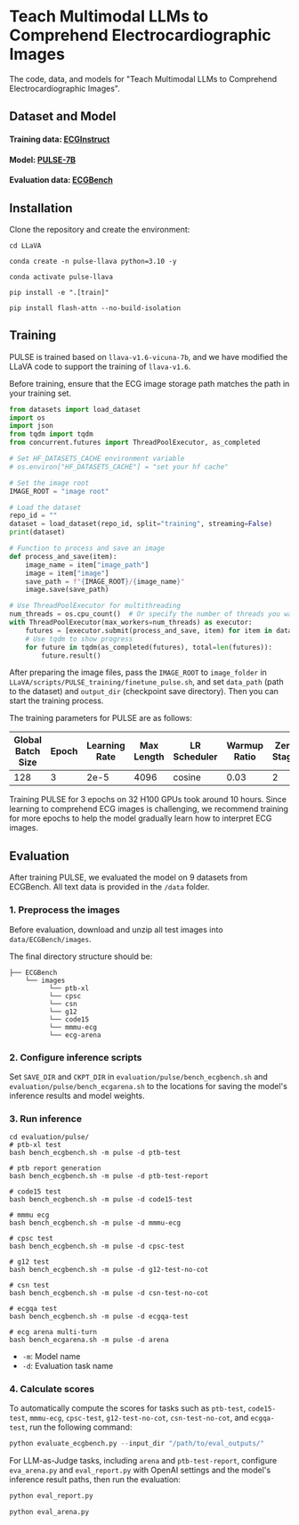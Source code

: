 # Teach Multimodal LLMs to Comprehend Electrocardiographic Images
The code, data, and models for "Teach Multimodal LLMs to Comprehend Electrocardiographic Images".

## Dataset and Model
#### Training data: [ECGInstruct](https://figshare.com/s/c95aea10d8364fd9170c)
#### Model: [PULSE-7B](https://figshare.com/s/881c755905d9587ce1ce)
#### Evaluation data: [ECGBench](https://figshare.com/s/54aa9d8e638843518306) 

## Installation

Clone the repository and create the environment:

```shell
cd LLaVA

conda create -n pulse-llava python=3.10 -y

conda activate pulse-llava

pip install -e ".[train]"

pip install flash-attn --no-build-isolation
```

## Training

PULSE is trained based on `llava-v1.6-vicuna-7b`, and we have modified the LLaVA code to support the training of `llava-v1.6`.

Before training, ensure that the ECG image storage path matches the path in your training set.

```python
from datasets import load_dataset
import os
import json
from tqdm import tqdm
from concurrent.futures import ThreadPoolExecutor, as_completed

# Set HF_DATASETS_CACHE environment variable
# os.environ["HF_DATASETS_CACHE"] = "set your hf cache"

# Set the image root
IMAGE_ROOT = "image root"

# Load the dataset
repo_id = ""
dataset = load_dataset(repo_id, split="training", streaming=False)
print(dataset)

# Function to process and save an image
def process_and_save(item):
    image_name = item["image_path"]
    image = item["image"]
    save_path = f"{IMAGE_ROOT}/{image_name}"
    image.save(save_path)

# Use ThreadPoolExecutor for multithreading
num_threads = os.cpu_count()  # Or specify the number of threads you want to use
with ThreadPoolExecutor(max_workers=num_threads) as executor:
    futures = [executor.submit(process_and_save, item) for item in dataset]
    # Use tqdm to show progress
    for future in tqdm(as_completed(futures), total=len(futures)):
        future.result()
```

After preparing the image files, pass the `IMAGE_ROOT` to `image_folder` in `LLaVA/scripts/PULSE_training/finetune_pulse.sh`, and set `data_path` (path to the dataset) and `output_dir` (checkpoint save directory). Then you can start the training process.

The training parameters for PULSE are as follows:

| Global Batch Size | Epoch | Learning Rate | Max Length | LR Scheduler | Warmup Ratio | Zero Stage |
|-------------------|-------|---------------|------------|--------------|--------------|------------|
| 128               | 3     | 2e-5          | 4096       | cosine       | 0.03         | 2          |

Training PULSE for 3 epochs on 32 H100 GPUs took around 10 hours. Since learning to comprehend ECG images is challenging, we recommend training for more epochs to help the model gradually learn how to interpret ECG images.

## Evaluation

After training PULSE, we evaluated the model on 9 datasets from ECGBench. All text data is provided in the `/data` folder.

### 1. Preprocess the images

Before evaluation, download and unzip all test images into `data/ECGBench/images`.

The final directory structure should be:

```
├── ECGBench
    └── images
          └── ptb-xl
          └── cpsc
          └── csn
          └── g12
          └── code15
          └── mmmu-ecg
          └── ecg-arena
```

### 2. Configure inference scripts

Set `SAVE_DIR` and `CKPT_DIR` in `evaluation/pulse/bench_ecgbench.sh` and `evaluation/pulse/bench_ecgarena.sh` to the locations for saving the model's inference results and model weights.

### 3. Run inference

```shell
cd evaluation/pulse/
# ptb-xl test
bash bench_ecgbench.sh -m pulse -d ptb-test

# ptb report generation
bash bench_ecgbench.sh -m pulse -d ptb-test-report

# code15 test
bash bench_ecgbench.sh -m pulse -d code15-test

# mmmu ecg
bash bench_ecgbench.sh -m pulse -d mmmu-ecg

# cpsc test
bash bench_ecgbench.sh -m pulse -d cpsc-test

# g12 test
bash bench_ecgbench.sh -m pulse -d g12-test-no-cot

# csn test
bash bench_ecgbench.sh -m pulse -d csn-test-no-cot

# ecgqa test
bash bench_ecgbench.sh -m pulse -d ecgqa-test

# ecg arena multi-turn
bash bench_ecgarena.sh -m pulse -d arena
```

- `-m`: Model name
- `-d`: Evaluation task name

### 4. Calculate scores

To automatically compute the scores for tasks such as `ptb-test`, `code15-test`, `mmmu-ecg`, `cpsc-test`, `g12-test-no-cot`, `csn-test-no-cot`, and `ecgqa-test`, run the following command:

```python
python evaluate_ecgbench.py --input_dir "/path/to/eval_outputs/"
```

For LLM-as-Judge tasks, including `arena` and `ptb-test-report`, configure `eva_arena.py` and `eval_report.py` with OpenAI settings and the model's inference result paths, then run the evaluation:

```python
python eval_report.py

python eval_arena.py
```
